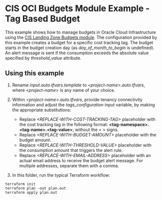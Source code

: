 # CIS OCI Budgets Module Example - Tag Based Budget

This example shows how to manage budgets in Oracle Cloud Infrastructure using the [CIS Landing Zone Budgets module](../..). The configuration provided by this example creates a budget for a specific cost tracking tag. The budget starts in the budget creation day (as *day_of_month_to_begin* is undefined). An alert message is sent if the consumption exceeds the absolute value specified by *threshold_value* attribute.

## Using this example

1. Rename *input.auto.tfvars.template* to *\<project-name\>.auto.tfvars*, where *\<project-name\>* is any name of your choice.

2. Within *\<project-name\>.auto.tfvars*, provide tenancy connectivity information and adjust the *tags_configuration* input variable, by making the appropriate substitutions:
   - Replace *\<REPLACE-WITH-COST-TRACKING-TAG\>* placeholder with the cost tracking tag in the following format: **\<tag-namespace\>.\<tag-name\>.\<tag-value\>**, without the \< \> signs.
   - Replace *\<REPLACE-WITH-BUDGET-AMOUNT\>* placeholder with the budget amount.
   - Replace *\<REPLACE-WITH-THRESHOLD-VALUE\>* placeholder with the consumption amount that triggers the alert rule.
   - Replace *\<REPLACE-WITH-EMAIL-ADDRESS\>* placeholder with an actual email address to receive the budget alert message. For multiple addresses, separate them with a comma.

3. In this folder, run the typical Terraform workflow:
```
terraform init
terraform plan -out plan.out
terraform apply plan.out
```
